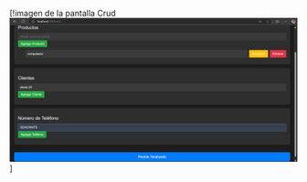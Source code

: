 [!imagen de la pantalla Crud ![alt](pantallaCrud.png)]

<template>
  <!-- Contenedor Principal -->
  <div id="app">
    <!-- Título de la Tienda -->
    <h1>TIENDA ALEXIS</h1>

    <!-- Componente CRUD para Número de Teléfono -->
    <CrudSection
      title="Número de Teléfono"
      :items="telefonos"
      new-item-placeholder="Añadir nuevo número de teléfono"
      @add="addTelefono"
      @update="updateTelefono"
      @delete="deleteTelefono"
    />

    <!-- Botón de Finalizar Pedido -->
    <button @click="finalizeOrder" class="btn-finalize">Pedido Realizado</button>

  </div>
</template>

<script>

export default {
  data() {
    return {
      productos: [],
      clientes: [],
      telefonos: [],
      newProducto: "",
      newCliente: "",
      newTelefono: "",
    };
  },
 
 methods: {
    addProducto() {
      if (this.newProducto.trim()) {
        this.productos.push({ id: Date.now(), name: this.newProducto.trim() });
        this.newProducto = "";
      }
    },
    
    
    updateProducto(id, name) {
      const producto = this.productos.find((p) => p.id === id);
      if (producto) producto.name = name;
    },
    
    
    deleteProducto(id) {
      this.productos = this.productos.filter((p) => p.id !== id);
    },

    
    addCliente() {
      if (this.newCliente.trim()) {
        this.clientes.push({ id: Date.now(), name: this.newCliente.trim() });
        this.newCliente = "";
      }
    },
    
    updateCliente(id, name) {
      const cliente = this.clientes.find((c) => c.id === id);
      if (cliente) cliente.name = name;
    },
    
    deleteCliente(id) {
      this.clientes = this.clientes.filter((c) => c.id !== id);
    },

    
    addTelefono() {
      if (this.newTelefono.trim()) {
        this.telefonos.push({ id: Date.now(), number: this.newTelefono.trim() });
        this.newTelefono = "";
      }
    },
    
    updateTelefono(id, number) {
      const telefono = this.telefonos.find((t) => t.id === id);
      if (telefono) telefono.number = number;
    },
    
    deleteTelefono(id) {
      this.telefonos = this.telefonos.filter((t) => t.id !== id);
    },

    
    finalizeOrder() {
      alert("¡Pedido realizado con éxito!");
    },
  },
};
</script>